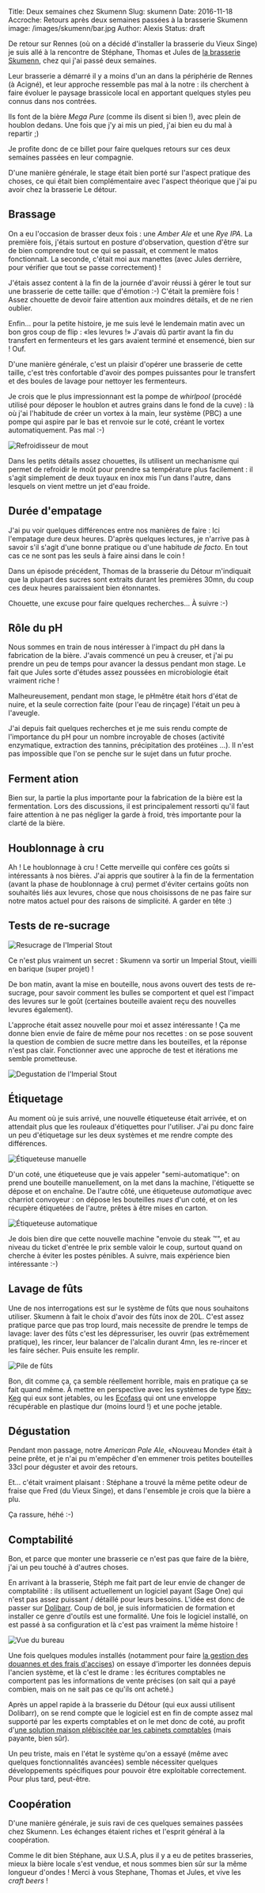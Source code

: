 Title: Deux semaines chez Skumenn
Slug: skumenn
Date: 2016-11-18
Accroche: Retours après deux semaines passées à la brasserie Skumenn
image: /images/skumenn/bar.jpg
Author: Alexis
Status: draft

De retour sur Rennes (où on a décidé d'installer la brasserie du Vieux
Singe) je suis allé à la rencontre de Stéphane, Thomas et Jules de [la brasserie
Skumenn](http://www.skumenn.com), chez qui j'ai passé deux semaines.

Leur brasserie a démarré il y a moins d'un an dans la périphérie de Rennes (à
Acigné), et leur approche ressemble pas mal à la notre : ils cherchent à faire
évoluer le paysage brassicole local en apportant quelques styles peu connus dans
nos contrées.

Ils font de la bière *Mega Pure* (comme ils disent si bien !), avec plein de
houblon dedans. Une fois que j'y ai mis un pied, j'ai bien eu du mal à repartir ;)

Je profite donc de ce billet pour faire quelques retours sur ces deux semaines
passées en leur compagnie.

D'une manière générale, le stage était bien porté sur l'aspect pratique des
choses, ce qui était bien complémentaire avec l'aspect théorique que j'ai pu
avoir chez la brasserie Le détour.

## Brassage

On a eu l'occasion de brasser deux fois : une *Amber Ale* et une *Rye IPA*. La
première fois, j'étais surtout en posture d'observation, question d'être sur de
bien comprendre tout ce qui se passait, et comment le matos fonctionnait. La
seconde, c'était moi aux manettes (avec Jules derrière, pour vérifier que tout
se passe correctement) !

J'étais assez content à la fin de la journée d'avoir réussi à gérer le tout sur
une brasserie de cette taille: que d'émotion :-) C'était la première fois
! Assez chouette de devoir faire attention aux moindres détails, et de ne rien
oublier.

Enfin… pour la petite histoire, je me suis levé le lendemain matin avec un bon gros
coup de flip : «les levures !» J'avais dû partir avant la fin du transfert en
fermenteurs et les gars avaient terminé et ensemencé, bien sur ! Ouf.

D'une manière générale, c'est un plaisir d'opérer une brasserie de cette
taille, c'est très confortable d'avoir des pompes puissantes pour le transfert
et des boules de lavage pour nettoyer les fermenteurs.

Je crois que le plus impressionnant est la pompe de *whirlpool* (procédé
utilisé pour déposer le houblon et autres grains dans le fond de la cuve) : là
où j'ai l'habitude de créer un vortex à la main, leur système (PBC) a une pompe
qui aspire par le bas et renvoie sur le coté, créant le vortex automatiquement.
Pas mal :-)

![Refroidisseur de mout](/images/skumenn/refroidisseur-mout.jpg)

Dans les petits détails assez chouettes, ils utilisent un mechanisme qui permet
de refroidir le moût pour prendre sa température plus facilement : il s'agit
simplement de deux tuyaux en inox mis l'un dans l'autre, dans lesquels on vient
mettre un jet d'eau froide.

## Durée d'empatage

J'ai pu voir quelques différences entre nos manières de faire : Ici l'empatage
dure deux heures. D'après quelques lectures, je n'arrive pas à savoir s'il
s'agit d'une bonne pratique ou d'une habitude *de facto*. En tout cas ce ne
sont pas les seuls à faire ainsi dans le coin !

Dans un épisode précédent, Thomas de la brasserie du Détour m'indiquait que la
plupart des sucres sont extraits durant les premières 30mn, du coup ces
deux heures paraissaient bien étonnantes.

Chouette, une excuse pour faire quelques recherches… À suivre :-)

## Rôle du pH

Nous sommes en train de nous intéresser à l'impact du pH dans la fabrication de la bière.
J'avais commencé un peu à creuser, et j'ai pu prendre un peu de temps pour avancer la
dessus pendant mon stage. Le fait que Jules sorte d'études assez poussées en
microbiologie était vraiment riche !

Malheureusement, pendant mon stage, le pHmêtre était hors d'état de nuire, et
la seule correction faite (pour l'eau de rinçage) l'était un peu à l'aveugle.

J'ai depuis fait quelques recherches et je me suis rendu compte de l'importance du pH
pour un nombre incroyable de choses (activité enzymatique, extraction des tannins, précipitation des
protéines …). Il n'est pas impossible que l'on se penche sur le sujet dans un futur proche.

## Ferment ation

Bien sur, la partie la plus importante pour la fabrication de la bière est la
fermentation. Lors des discussions, il est principalement ressorti qu'il faut
faire attention à ne pas négliger la garde à froid, très importante pour la
clarté de la bière.

## Houblonnage à cru

Ah ! Le houblonnage à cru ! Cette merveille qui confère ces goûts si
intéressants à nos bières. J'ai appris que soutirer à la fin de la fermentation
(avant la phase de houblonnage à cru) permet d'éviter certains goûts non
souhaités liés aux levures, chose que nous choisissons de ne pas faire sur
notre matos actuel pour des raisons de simplicité. A garder en tête :)

## Tests de re-sucrage

![Resucrage de l'Imperial Stout](/images/skumenn/resucrage.jpg)

Ce n'est plus vraiment un secret : Skumenn va sortir un Imperial Stout, vieilli
en barique (super projet) !

De bon matin, avant la mise en bouteille, nous avons ouvert des tests de
re-sucrage, pour savoir comment les bulles se comportent et quel est l'impact
des levures sur le goût (certaines bouteille avaient reçu des nouvelles
levures également).

L'approche était assez nouvelle pour moi et assez intéressante ! Ça me donne
bien envie de faire de même pour nos recettes : on se pose souvent la question
de combien de sucre mettre dans les bouteilles, et la réponse n'est pas clair.
Fonctionner avec une approche de test et itérations me semble prometteuse.

![Degustation de l'Imperial Stout](/images/skumenn/degustation.jpg)

## Étiquetage

Au moment où je suis arrivé, une nouvelle étiqueteuse était arrivée, et on
attendait plus que les rouleaux d'étiquettes pour l'utiliser. J'ai pu donc faire
un peu d'étiquetage sur les deux systèmes et me rendre compte des différences.

![Étiqueteuse manuelle](/images/skumenn/etiqueteuse-manuelle.jpg)

D'un coté, une étiqueteuse que je vais appeler "semi-automatique": on prend
une bouteille manuellement, on la met dans la machine, l'étiquette se dépose et
on enchaîne. De l'autre côté, une étiqueteuse *automatique* avec charriot convoyeur :
on dépose les bouteilles *nues* d'un coté, et on les récupère étiquetées de
l'autre, prêtes à être mises en carton.

![Étiqueteuse automatique](/images/skumenn/etiqueteuse-automatique.jpg)

Je dois bien dire que cette nouvelle machine "envoie du steak ™", et au niveau
du ticket d'entrée le prix semble valoir le coup, surtout quand on cherche
à éviter les postes pénibles. A suivre, mais expérience bien intéressante :-)

## Lavage de fûts

Une de nos interrogations est sur le système de fûts que nous souhaitons
utiliser. Skumenn à fait le choix d'avoir des fûts inox de 20L. C'est assez
pratique parce que pas trop lourd, mais necessite de prendre le temps de
lavage: laver des fûts c'est les dépressuriser, les ouvrir (pas extrêmement
pratique), les rincer, leur balancer de l'alcalin durant 4mn, les re-rincer et
les faire sécher. Puis ensuite les remplir.

![Pile de fûts](/images/skumenn/futs.jpg)

Bon, dit comme ça, ça semble réellement horrible, mais en pratique ça se fait
quand même. À mettre en perspective avec les systèmes de type
[Key-Keg](https://www.keykeg.com/) qui eux sont jetables, ou les
[Ecofass](http://www.ecofass.com/) qui ont une enveloppe récupérable en
plastique dur (moins lourd !) et une poche jetable.

## Dégustation

Pendant mon passage, notre *American Pale Ale*, «Nouveau Monde» était à peine
prête, et je n'ai pu m'empêcher d'en emmener trois petites bouteilles 33cl pour
déguster et avoir des retours.

Et… c'était vraiment plaisant : Stéphane a trouvé la même petite odeur de fraise
que Fred (du Vieux Singe), et dans l'ensemble je crois que la bière a plu.

Ça rassure, héhé :-)

## Comptabilité

Bon, et parce que monter une brasserie ce n'est pas que faire de la bière, j'ai
un peu touché à d'autres choses.

En arrivant à la brasserie, Stéph me fait part de leur envie de changer de comptabilité :
ils utilisent actuellement un logiciel payant (Sage One)
qui n'est pas assez puissant / détaillé pour leurs besoins. L'idée est donc de passer
sur [Dolibarr](www.dolibarr.fr/). Coup de bol, je suis informaticien de formation
et installer ce genre d'outils est une formalité. Une fois le logiciel installé,
on est passé à sa configuration et là c'est pas vraiment la même histoire !

![Vue du bureau](/images/skumenn/compta.jpg)

Une fois quelques modules installés (notamment pour faire [la gestion des
douannes et des frais
d'accises](http://www.elsassbrau.com/brasserie_souffel/pluxml/index.php?static3/accises))
on essaye d'importer les données depuis l'ancien système, et là c'est le drame :
les écritures comptables ne comportent pas les informations de vente précises
(on sait qui a payé combien, mais on ne sait pas ce qu'ils ont acheté.)

Après un appel rapide à la brasserie du Détour (qui eux aussi utilisent
Dolibarr), on se rend compte que le logiciel est en fin de compte assez mal
supporté par les experts comptables et on le met donc de coté, au profit
d'[une solution maison plébiscitée par les cabinets
comptables](http://www.cegidstore.com/entrepreneurs-tpe/logiciels/quadracompta-duo.html)
(mais payante, bien sûr).

Un peu triste, mais en l'état le système qu'on a essayé (même avec quelques
fonctionnalités avancées) semble nécessiter quelques développements spécifiques
pour pouvoir être exploitable correctement.  Pour plus tard, peut-être.

## Coopération

D'une manière générale, je suis ravi de ces quelques semaines passées chez
Skumenn. Les échanges étaient riches et l'esprit général à la coopération.

Comme le dit bien Stéphane, aux U.S.A, plus il y a eu de petites brasseries,
mieux la bière locale s'est vendue, et nous sommes bien sûr sur la même longueur
d'ondes ! Merci à vous Stephane, Thomas et Jules, et vive les *craft beers* !
